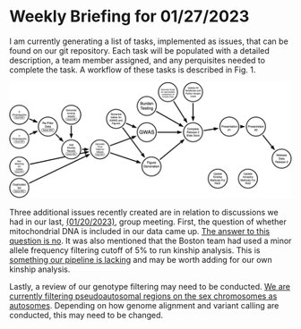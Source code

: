 # Weekly Briefing for 01/27/2023

I am currently generating a list of tasks, implemented as issues, that can be found on our git repository. Each task will be populated with a detailed description, a team member assigned, and any perquisites needed to complete the task. A workflow of these tasks is described in Fig. 1. 

![Fig 1. Graph describing the workflow of tasks needed to be performed to complete Data Release 2](/assets/Data-release-2-task-workflow-with-labels.png)

Three additional issues recently created are in relation to discussions we had in our last, [(01/20/2023)](https://github.com/va-big-data-genomics/va-big-data-genomics.github.io/blob/main/_posts/2023-01-20-Data-Release2-Update-Joe-Sarro.markdown), group meeting. First, the question of whether mitochondrial DNA is included in our data came up. [The answer to this question is no](https://github.com/va-big-data-genomics/mvp-wgs-snp-indel-release/issues/39). It was also mentioned that the Boston team had used a minor allele frequency filtering cutoff of 5% to run kinship analysis. This is [something our pipeline is lacking](https://github.com/va-big-data-genomics/mvp-wgs-snp-indel-release/issues/38) and may be worth adding for our own kinship analysis. 

Lastly, a review of our genotype filtering may need to be conducted. [We are currently filtering pseudoautosomal regions on the sex chromosomes as autosomes](https://github.com/va-big-data-genomics/mvp-wgs-snp-indel-release/issues/37). Depending on how genome alignment and variant calling are conducted, this may need to be changed.

